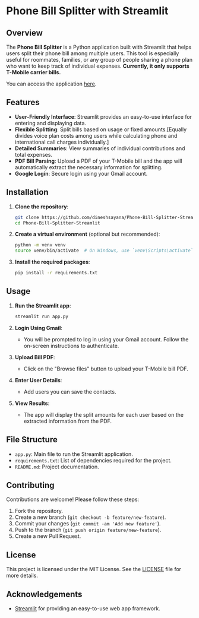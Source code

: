 # Phone Bill Splitter with Streamlit

## Overview

The **Phone Bill Splitter** is a Python application built with Streamlit that helps users split their phone bill among multiple users. This tool is especially useful for roommates, families, or any group of people sharing a phone plan who want to keep track of individual expenses. **Currently, it only supports T-Mobile carrier bills.**

You can access the application [here](https://phonebillsplitter.streamlit.app/).


## Features

- **User-Friendly Interface**: Streamlit provides an easy-to-use interface for entering and displaying data.
- **Flexible Splitting**: Split bills based on usage or fixed amounts.[Equally divides voice plan costs among users while calculating phone and international call charges individually.]
- **Detailed Summaries**: View summaries of individual contributions and total expenses.
- **PDF Bill Parsing**: Upload a PDF of your T-Mobile bill and the app will automatically extract the necessary information for splitting.
- **Google Login**: Secure login using your Gmail account.

## Installation

1. **Clone the repository**:
    ```sh
    git clone https://github.com/dineshsayana/Phone-Bill-Splitter-Streamlit.git
    cd Phone-Bill-Splitter-Streamlit
    ```

2. **Create a virtual environment** (optional but recommended):
    ```sh
    python -m venv venv
    source venv/bin/activate  # On Windows, use `venv\Scripts\activate`
    ```

3. **Install the required packages**:
    ```sh
    pip install -r requirements.txt
    ```

## Usage

1. **Run the Streamlit app**:
    ```sh
    streamlit run app.py
    ```

2. **Login Using Gmail**:
    - You will be prompted to log in using your Gmail account. Follow the on-screen instructions to authenticate.

3. **Upload Bill PDF**:
    - Click on the "Browse files" button to upload your T-Mobile bill PDF.

4. **Enter User Details**:
    - Add users you can save the contacts.

5. **View Results**:
    - The app will display the split amounts for each user based on the extracted information from the PDF.

## File Structure

- `app.py`: Main file to run the Streamlit application.
- `requirements.txt`: List of dependencies required for the project.
- `README.md`: Project documentation.

## Contributing

Contributions are welcome! Please follow these steps:

1. Fork the repository.
2. Create a new branch (`git checkout -b feature/new-feature`).
3. Commit your changes (`git commit -am 'Add new feature'`).
4. Push to the branch (`git push origin feature/new-feature`).
5. Create a new Pull Request.

## License

This project is licensed under the MIT License. See the [LICENSE](LICENSE) file for more details.

## Acknowledgements

- [Streamlit](https://streamlit.io/) for providing an easy-to-use web app framework.
